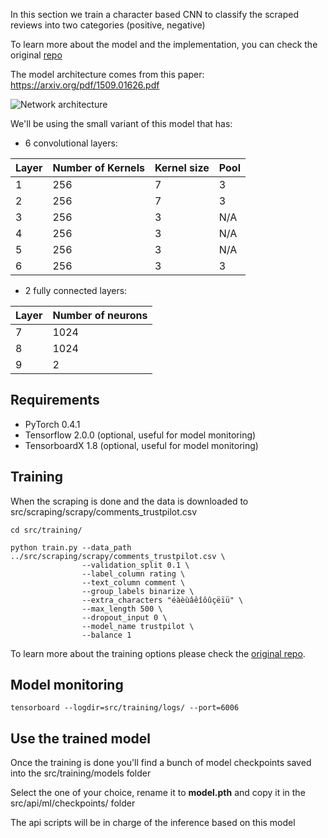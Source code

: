 In this section we train a character based CNN to classify the scraped reviews into two categories (positive, negative)

To learn more about the model and the implementation, you can check the original <a href="https://github.com/ahmedbesbes/character-based-cnn">repo</a>


The model architecture comes from this paper: https://arxiv.org/pdf/1509.01626.pdf

![Network architecture](images/character_cnn.png)

We'll be using the small variant of this model that has:

- 6 convolutional layers:

|Layer|Number of Kernels|Kernel size|Pool|
|-|-|-|-|
|1|256|7|3|
|2|256|7|3|
|3|256|3|N/A|
|4|256|3|N/A|
|5|256|3|N/A|
|6|256|3|3|

- 2 fully connected layers:

|Layer|Number of neurons|
|-|-|
|7|1024|
|8|1024|
|9|2|

## Requirements

- PyTorch 0.4.1
- Tensorflow 2.0.0 (optional, useful for model monitoring)
- TensorboardX 1.8 (optional, useful for model monitoring) 

## Training

When the scraping is done and the data is downloaded to src/scraping/scrapy/comments_trustpilot.csv

```shell
cd src/training/

python train.py --data_path ../src/scraping/scrapy/comments_trustpilot.csv \
                --validation_split 0.1 \
                --label_column rating \
                --text_column comment \
                --group_labels binarize \ 
                --extra_characters "éàèùâêîôûçëïü" \
                --max_length 500 \
                --dropout_input 0 \
                --model_name trustpilot \
                --balance 1
```

To learn more about the training options please check the <a href="https://github.com/ahmedbesbes/character-based-cnn">original repo</a>.

## Model monitoring 

```shell
tensorboard --logdir=src/training/logs/ --port=6006
```

## Use the trained model

Once the training is done you'll find a bunch of model checkpoints saved into the src/training/models folder

Select the one of your choice, rename it to **model.pth** and copy it in the src/api/ml/checkpoints/ folder

The api scripts will be in charge of the inference based on this model
